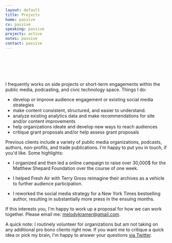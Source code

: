 ```yaml
---
layout: default
title: Projects
home: passive
cv: passive
speaking: passive
projects: active
notes: passive
contact: passive
---
```


<br>
<br>
<br>
<br>

I frequently works on side projects or short-term engagements within the public media, podcasting, and civic technology space. Things I do:

- develop or improve audience engagement or existing social media strategies
- make content consistent, structured, and easier to understand.
- analyze existing analytics data and make recommendations for site and/or content improvements
- help organizations ideate and develop new ways to reach audiences
- critique grant proposals and/or help assess grant proposals


Previous clients include a variety of public media organizations, podcasts, authors, non-profits, and trade publications. I'm happy to put you in touch, if you'd like. Some highlights:

- I organized and then led a online campaign to raise over 30,000$ for the Matthew Shepard Foundation over the course of one week.

- I helped Fresh Air with Terry Gross reimagine their archives as a vehicle to further audience participation.

- I reworked the social media strategy for a New York Times bestselling author, resulting in substantially more press in the ensuing months.

If this interests you, I'm happy to work up a proposal for how we can work together. Please email me: [melodykramer@gmail.com](mailto:melodykramer@gmail.com).


A quick note: I routinely volunteer for organizations but am not taking on any additional pro bono clients right now. If you want me to critique a quick idea or pick my brain, I'm happy to answer your questions [via Twitter](https://twitter.com/mkramer).
